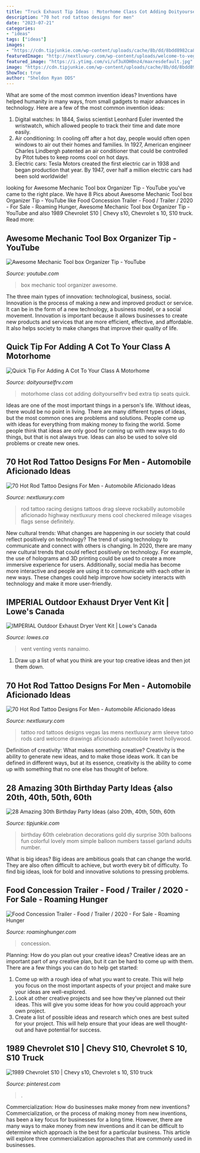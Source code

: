 ```yaml
---
title: "Truck Exhaust Tip Ideas : Motorhome Class Cot Adding Doityourselfrv Bed Extra Tip Seats Quick"
description: "70 hot rod tattoo designs for men"
date: "2023-07-21"
categories:
- "ideas"
tags: ["ideas"]
images:
- "https://cdn.tipjunkie.com/wp-content/uploads/cache/8b/dd/8bdd8982ca848cc037d5dfec46d7c158.jpg"
featuredImage: "http://nextluxury.com/wp-content/uploads/welcome-to-vegas-hot-rod-tattoo-guys-arms.jpg"
featured_image: "https://i.ytimg.com/vi/uf3uXOH0nz4/maxresdefault.jpg"
image: "https://cdn.tipjunkie.com/wp-content/uploads/cache/8b/dd/8bdd8982ca848cc037d5dfec46d7c158.jpg"
ShowToc: true
author: "Sheldon Ryan DDS"
---
```



What are some of the most common invention ideas?
Inventions have helped humanity in many ways, from small gadgets to major advances in technology. Here are a few of the most common invention ideas:
1. Digital watches: In 1844, Swiss scientist Leonhard Euler invented the wristwatch, which allowed people to track their time and date more easily.
2. Air conditioning: In cooling off after a hot day, people would often open windows to air out their homes and families. In 1927, American engineer Charles Lindbergh patented an air conditioner that could be controlled by Pitot tubes to keep rooms cool on hot days.
3. Electric cars: Tesla Motors created the first electric car in 1938 and began production that year. By 1947, over half a million electric cars had been sold worldwide!

	

		
looking for Awesome Mechanic Tool box Organizer Tip - YouTube you've came to the right place. We have 8 Pics about Awesome Mechanic Tool box Organizer Tip - YouTube like Food Concession Trailer - Food / Trailer / 2020 - For Sale - Roaming Hunger, Awesome Mechanic Tool box Organizer Tip - YouTube and also 1989 Chevrolet S10 | Chevy s10, Chevrolet s 10, S10 truck. Read more:
		
    
## Awesome Mechanic Tool Box Organizer Tip - YouTube

<img loading=lazy src="https://i.ytimg.com/vi/uf3uXOH0nz4/maxresdefault.jpg" onerror="this.onerror=null;this.src='https://tse1.mm.bing.net/th?id=OIP.EqVZOPsqW9tFFn_QNrS2vAHaEK&amp;pid=15.1';" alt="Awesome Mechanic Tool box Organizer Tip - YouTube">

_Source: youtube.com_

>box mechanic tool organizer awesome. 

	

The three main types of innovation: technological, business, social.
Innovation is the process of making a new and improved product or service. It can be in the form of a new technology, a business model, or a social movement. Innovation is important because it allows businesses to create new products and services that are more efficient, effective, and affordable. It also helps society to make changes that improve their quality of life.

    
## Quick Tip For Adding A Cot To Your Class A Motorhome

<img loading=lazy src="http://www.doityourselfrv.com/wp-content/uploads/2015/07/Adding-a-cot-to-a-Class-A-motorhome.jpg" onerror="this.onerror=null;this.src='https://tse1.mm.bing.net/th?id=OIP.boOCxJhgsho2r9ebPtksNAHaLH&amp;pid=15.1';" alt="Quick Tip For Adding A Cot To Your Class A Motorhome">

_Source: doityourselfrv.com_

>motorhome class cot adding doityourselfrv bed extra tip seats quick. 

	

Ideas are one of the most important things in a person's life. Without ideas, there would be no point in living. There are many different types of ideas, but the most common ones are problems and solutions. People come up with ideas for everything from making money to fixing the world. Some people think that ideas are only good for coming up with new ways to do things, but that is not always true. Ideas can also be used to solve old problems or create new ones.

    
## 70 Hot Rod Tattoo Designs For Men - Automobile Aficionado Ideas

<img loading=lazy src="http://nextluxury.com/wp-content/uploads/drag-racing-hot-rod-tattoos-for-men.jpg" onerror="this.onerror=null;this.src='https://tse4.mm.bing.net/th?id=OIP.PmEb675jVVtotdyV_urtUAHaHa&amp;pid=15.1';" alt="70 Hot Rod Tattoo Designs For Men - Automobile Aficionado Ideas">

_Source: nextluxury.com_

>rod tattoo racing designs tattoos drag sleeve rockabilly automobile aficionado highway nextluxury mens cool checkered mileage visages flags sense definitely. 

	

New cultural trends: What changes are happening in our society that could reflect positively on technology?
The trend of using technology to communicate and connect with others is changing. In 2020, there are many new cultural trends that could reflect positively on technology. For example, the use of holograms and 3D printing could be used to create a more immersive experience for users. Additionally, social media has become more interactive and people are using it to communicate with each other in new ways. These changes could help improve how society interacts with technology and make it more user-friendly.

    
## IMPERIAL Outdoor Exhaust Dryer Vent Kit | Lowe&#039;s Canada

<img loading=lazy src="https://da.lowes.ca/webassets/images/325782_10742974_m.jpg?1" onerror="this.onerror=null;this.src='https://tse3.mm.bing.net/th?id=OIP.1fAL_ZSXIb0Z_cEZ80tPpAAAAA&amp;pid=15.1';" alt="IMPERIAL Outdoor Exhaust Dryer Vent Kit | Lowe&#039;s Canada">

_Source: lowes.ca_

>vent venting vents nanaimo. 

	

1. Draw up a list of what you think are your top creative ideas and then jot them down.

    
## 70 Hot Rod Tattoo Designs For Men - Automobile Aficionado Ideas

<img loading=lazy src="http://nextluxury.com/wp-content/uploads/welcome-to-vegas-hot-rod-tattoo-guys-arms.jpg" onerror="this.onerror=null;this.src='https://tse4.mm.bing.net/th?id=OIP.GLIfX4xMPu9Xd5vGprvEfwHaHa&amp;pid=15.1';" alt="70 Hot Rod Tattoo Designs For Men - Automobile Aficionado Ideas">

_Source: nextluxury.com_

>tattoo rod tattoos designs vegas las mens nextluxury arm sleeve tatoo rods card welcome drawings aficionado automobile tweet hollywood. 

	

Definition of creativity: What makes something creative?
Creativity is the ability to generate new ideas, and to make those ideas work. It can be defined in different ways, but at its essence, creativity is the ability to come up with something that no one else has thought of before.

    
## 28 Amazing 30th Birthday Party Ideas {also 20th, 40th, 50th, 60th

<img loading=lazy src="https://cdn.tipjunkie.com/wp-content/uploads/cache/8b/dd/8bdd8982ca848cc037d5dfec46d7c158.jpg" onerror="this.onerror=null;this.src='https://tse1.mm.bing.net/th?id=OIP.zlFxrJFBPmt82jEUFkmZNwHaKb&amp;pid=15.1';" alt="28 Amazing 30th Birthday Party Ideas {also 20th, 40th, 50th, 60th">

_Source: tipjunkie.com_

>birthday 60th celebration decorations gold diy surprise 30th balloons fun colorful lovely mom simple balloon numbers tassel garland adults number. 

	

What is big ideas?
Big ideas are ambitious goals that can change the world. They are also often difficult to achieve, but worth every bit of difficulty. To find big ideas, look for bold and innovative solutions to pressing problems.

    
## Food Concession Trailer - Food / Trailer / 2020 - For Sale - Roaming Hunger

<img loading=lazy src="https://da8x37scfbe0j.cloudfront.net/x400/004cf67d-be63-40f1-88e6-466c7bb2959f.jpeg" onerror="this.onerror=null;this.src='https://tse1.mm.bing.net/th?id=OIP.Be-wLnuU99z0M3OGeyqZNgHaEG&amp;pid=15.1';" alt="Food Concession Trailer - Food / Trailer / 2020 - For Sale - Roaming Hunger">

_Source: roaminghunger.com_

>concession. 

	

Planning: How do you plan out your creative ideas?
Creative ideas are an important part of any creative plan, but it can be hard to come up with them. 
There are a few things you can do to help get started:

1. Come up with a rough idea of what you want to create. This will help you focus on the most important aspects of your project and make sure your ideas are well-explored. 
2. Look at other creative projects and see how they’ve planned out their ideas. This will give you some ideas for how you could approach your own project. 
3. Create a list of possible ideas and research which ones are best suited for your project. This will help ensure that your ideas are well thought-out and have potential for success.

    
## 1989 Chevrolet S10 | Chevy S10, Chevrolet S 10, S10 Truck

<img loading=lazy src="https://i.pinimg.com/736x/f1/2e/ec/f12eec89e88ac1136d3130c50ee2ede8.jpg" onerror="this.onerror=null;this.src='https://tse2.mm.bing.net/th?id=OIP.liqYAMnAduUxFaSizZ12uwHaFj&amp;pid=15.1';" alt="1989 Chevrolet S10 | Chevy s10, Chevrolet s 10, S10 truck">

_Source: pinterest.com_

>. 

	

Commercialization: How do businesses make money from new inventions?
Commercialization, or the process of making money from new inventions, has been a key focus for businesses for a long time. However, there are many ways to make money from new inventions and it can be difficult to determine which approach is the best for a particular business. This article will explore three commercialization approaches that are commonly used in businesses.

